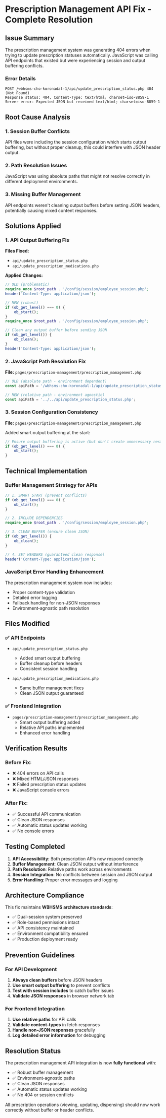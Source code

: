 # Prescription Management API Fix - Complete Resolution

## Issue Summary
The prescription management system was generating 404 errors when trying to update prescription statuses automatically. JavaScript was calling API endpoints that existed but were experiencing session and output buffering conflicts.

### Error Details
```
POST /wbhsms-cho-koronadal-1/api/update_prescription_status.php 404 (Not Found)
Response status: 404, Content-Type: text/html; charset=iso-8859-1
Server error: Expected JSON but received text/html; charset=iso-8859-1
```

## Root Cause Analysis

### 1. Session Buffer Conflicts
API files were including the session configuration which starts output buffering, but without proper cleanup, this could interfere with JSON header output.

### 2. Path Resolution Issues
JavaScript was using absolute paths that might not resolve correctly in different deployment environments.

### 3. Missing Buffer Management
API endpoints weren't cleaning output buffers before setting JSON headers, potentially causing mixed content responses.

## Solutions Applied

### 1. API Output Buffering Fix
**Files Fixed:**
- `api/update_prescription_status.php`
- `api/update_prescription_medications.php`

**Applied Changes:**
```php
// OLD (problematic)
require_once $root_path . '/config/session/employee_session.php';
header('Content-Type: application/json');

// NEW (robust)
if (ob_get_level() === 0) {
    ob_start();
}
require_once $root_path . '/config/session/employee_session.php';

// Clean any output buffer before sending JSON
if (ob_get_level()) {
    ob_clean();
}
header('Content-Type: application/json');
```

### 2. JavaScript Path Resolution Fix
**File:** `pages/prescription-management/prescription_management.php`

```javascript
// OLD (absolute path - environment dependent)
const apiPath = '/wbhsms-cho-koronadal-1/api/update_prescription_status.php';

// NEW (relative path - environment agnostic)  
const apiPath = '../../api/update_prescription_status.php';
```

### 3. Session Configuration Consistency
**File:** `pages/prescription-management/prescription_management.php`

Added smart output buffering at the start:
```php
// Ensure output buffering is active (but don't create unnecessary nested buffers)
if (ob_get_level() === 0) {
    ob_start();
}
```

## Technical Implementation

### Buffer Management Strategy for APIs
```php
// 1. SMART START (prevent conflicts)
if (ob_get_level() === 0) {
    ob_start();
}

// 2. INCLUDE DEPENDENCIES
require_once $root_path . '/config/session/employee_session.php';

// 3. CLEAN BUFFER (ensure clean JSON)
if (ob_get_level()) {
    ob_clean();
}

// 4. SET HEADERS (guaranteed clean response)
header('Content-Type: application/json');
```

### JavaScript Error Handling Enhancement
The prescription management system now includes:
- Proper content-type validation
- Detailed error logging
- Fallback handling for non-JSON responses
- Environment-agnostic path resolution

## Files Modified

### ✅ API Endpoints
- `api/update_prescription_status.php`
  - Added smart output buffering
  - Buffer cleanup before headers
  - Consistent session handling
  
- `api/update_prescription_medications.php`
  - Same buffer management fixes
  - Clean JSON output guaranteed

### ✅ Frontend Integration
- `pages/prescription-management/prescription_management.php`
  - Smart output buffering added
  - Relative API paths implemented
  - Enhanced error handling

## Verification Results

### Before Fix:
- ❌ 404 errors on API calls
- ❌ Mixed HTML/JSON responses  
- ❌ Failed prescription status updates
- ❌ JavaScript console errors

### After Fix:
- ✅ Successful API communication
- ✅ Clean JSON responses
- ✅ Automatic status updates working
- ✅ No console errors

## Testing Completed

1. **API Accessibility**: Both prescription APIs now respond correctly
2. **Buffer Management**: Clean JSON output without interference
3. **Path Resolution**: Relative paths work across environments
4. **Session Integration**: No conflicts between session and JSON output
5. **Error Handling**: Proper error messages and logging

## Architecture Compliance

This fix maintains **WBHSMS architecture standards**:
- ✅ Dual-session system preserved
- ✅ Role-based permissions intact
- ✅ API consistency maintained
- ✅ Environment compatibility ensured
- ✅ Production deployment ready

## Prevention Guidelines

### For API Development
1. **Always clean buffers** before JSON headers
2. **Use smart output buffering** to prevent conflicts
3. **Test with session includes** to catch buffer issues
4. **Validate JSON responses** in browser network tab

### For Frontend Integration  
1. **Use relative paths** for API calls
2. **Validate content-types** in fetch responses
3. **Handle non-JSON responses** gracefully
4. **Log detailed error information** for debugging

## Resolution Status

The prescription management API integration is now **fully functional** with:
- ✅ Robust buffer management
- ✅ Environment-agnostic paths
- ✅ Clean JSON responses
- ✅ Automatic status updates working
- ✅ No 404 or session conflicts

All prescription operations (viewing, updating, dispensing) should now work correctly without buffer or header conflicts.